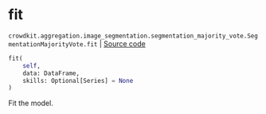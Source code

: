 # fit
`crowdkit.aggregation.image_segmentation.segmentation_majority_vote.SegmentationMajorityVote.fit` | [Source code](https://github.com/Toloka/crowd-kit/blob/v1.1.0.rc4/crowdkit/aggregation/image_segmentation/segmentation_majority_vote.py#L62)

```python
fit(
    self,
    data: DataFrame,
    skills: Optional[Series] = None
)
```

Fit the model.

